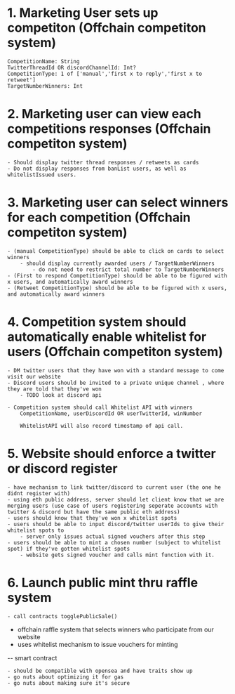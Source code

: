 # 1. Marketing User sets up competiton    (Offchain competiton system)

    CompetitionName: String
    TwitterThreadId OR discordChannelId: Int?
    CompetitionType: 1 of ['manual','first x to reply','first x to retweet']
    TargetNumberWinners: Int

# 2. Marketing user can view each competitions responses  (Offchain competiton system)

    - Should display twitter thread responses / retweets as cards
    - Do not display responses from banList users, as well as whitelistIssued users.

# 3. Marketing user can select winners for each competition (Offchain competiton system)
    - (manual CompetitionType) should be able to click on cards to select winners
        - should display currently awarded users / TargetNumberWinners
            - do not need to restrict total number to TargetNumberWinners
    - (First to respond CompetitionType) should be able to be figured with x users, and automatically award winners
    - (Retweet CompetitionType) should be able to be figured with x users, and automatically award winners

# 4. Competition system should automatically enable whitelist for users (Offchain competiton system)

    - DM twitter users that they have won with a standard message to come visit our website
    - Discord users should be invited to a private unique channel , where they are told that they've won
        - TODO look at discord api 
    
    - Competition system should call Whitelist API with winners
        CompetitionName, userDiscordId OR userTwitterId, winNumber

        WhitelistAPI will also record timestamp of api call.
    
# 5. Website should enforce a twitter or discord register

    - have mechanism to link twitter/discord to current user (the one he didnt register with)
    - using eth public address, server should let client know that we are merging users (use case of users registering seperate accounts with twitter & discord but have the same public eth address)
    - users should know that they've won x whitelist spots
    - users should be able to input discord/twitter userIds to give their whitelist spots to
        - server only issues actual signed vouchers after this step
    - users should be able to mint a chosen number (subject to whitelist spot) if they've gotten whitelist spots
        - website gets signed voucher and calls mint function with it.

# 6. Launch public mint thru raffle system
    - call contracts togglePublicSale()
   - offchain raffle system that selects winners who participate from our website
   - uses whitelist mechanism to issue vouchers for minting


-- smart contract

    - should be compatible with opensea and have traits show up
    - go nuts about optimizing it for gas
    - go nuts about making sure it's secure